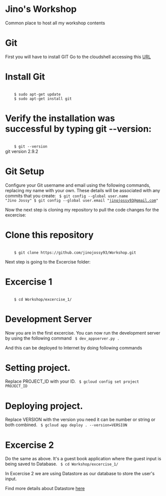 # Jino's Workshop
Common place to host all my workshop contents

# Git
First you will have to install GIT 
Go to the cloudshell accessing this [URL](https://console.cloud.google.com/cloudshell/editor)

# Install Git
<code>
	$ sudo apt-get update
	$ sudo apt-get install git
</code>

# Verify the installation was successful by typing git --version:
<code>
	$ git --version
</code>
git version 2.9.2

# Git Setup
Configure your Git username and email using the following commands, replacing my name with your own. These details will be associated with any commits that you create:
<code>
	$ git config --global user.name "Jino Jossy"
	$ git config --global user.email "jinojossy93@gmail.com"
</code> 

Now the next step is cloning my repository to pull the code changes for the excercise:

# Clone this repository
<code>
	$ git clone https://github.com/jinojossy93/Workshop.git
</code>

Next step is going to the Excercise folder:

# Excercise 1

<code>
	$ cd Workshop/excercise_1/
</code>

# Development Server
Now you are in the first excercise. You can now run the development server by using the following command
<code>
	$ dev_appserver.py .
</code>

And this can be deployed to Internet by doing following commands

# Setting project. 
Replace PROJECT_ID with your ID.
<code>
	$ gcloud config set project PROJECT_ID
</code>

# Deploying project. 
Replace VERSION with the version you need it can be number or string or both combined.
<code>
	$ gcloud app deploy . --version=VERSION
</code>

# Excercise 2
Do the same as above. It's a guest book application where the guest input is being saved to Database.
<code>
	$ cd Workshop/excercise_1/
</code>

In Excercise 2 we are using Datastore as our database to store the user's input.

Find more details about Datastore [here](https://cloud.google.com/appengine/docs/standard/python/datastore/)
